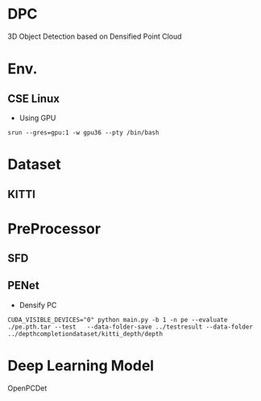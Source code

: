 # DPC
3D Object Detection based on Densified Point Cloud

# Env.
## CSE Linux

- Using GPU
```
srun --gres=gpu:1 -w gpu36 --pty /bin/bash
```

# Dataset
## KITTI

# PreProcessor 
## SFD

## PENet

- Densify PC
```
CUDA_VISIBLE_DEVICES="0" python main.py -b 1 -n pe --evaluate ./pe.pth.tar --test   --data-folder-save ../testresult --data-folder ../depthcompletiondataset/kitti_depth/depth
```

# Deep Learning Model
OpenPCDet